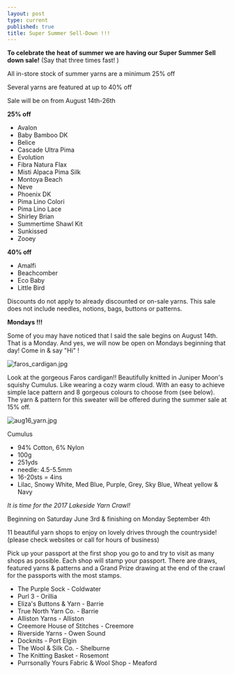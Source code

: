 ```yaml
---
layout: post
type: current
published: true
title: Super Summer Sell-Down !!!
---
```

 
**To celebrate the heat of summer we are having our Super Summer Sell down sale!**
(Say that three times fast! )

All in-store stock of summer yarns are a minimum 25% off

Several yarns are featured at up to 40% off 

Sale will be on from August 14th-26th

**25% off**
- Avalon
- Baby Bamboo DK
- Belice
- Cascade Ultra Pima
- Evolution
- Fibra Natura Flax
- Misti Alpaca Pima Silk
- Montoya Beach
- Neve
- Phoenix DK
- Pima Lino Colori
- Pima Lino Lace
- Shirley Brian
- Summertime Shawl Kit
- Sunkissed
- Zooey
 
**40% off**
- Amalfi
- Beachcomber
- Eco Baby
- Little Bird

Discounts do not apply to already discounted or on-sale yarns.  This sale does not include needles, notions, bags, buttons or patterns.

**Mondays !!!**

Some of you may have noticed that I said the sale begins on August 14th. That is a Monday. And yes, we will now be open on Mondays beginning that day!  Come in & say "Hi" ! 

![faros_cardigan.jpg]({{site.baseurl}}/news/img/faros_cardigan.jpg)


Look at the gorgeous Faros cardigan!!  Beautifully knitted in Juniper Moon's squishy Cumulus. Like wearing a cozy warm cloud. With an easy to achieve simple lace pattern and 8 gorgeous colours to choose from (see below).  The yarn & pattern for this sweater will be offered during the summer sale at 15% off.

![aug16_yarn.jpg]({{site.baseurl}}/news/img/aug16_yarn.jpg)

Cumulus
 
- 94% Cotton, 6% Nylon
- 100g 
- 251yds
- needle: 4.5-5.5mm
- 16-20sts = 4ins
- Lilac, Snowy White, Med Blue, Purple, Grey, Sky Blue, Wheat yellow & Navy

*It is time for the 2017 Lakeside Yarn Crawl!*

Beginning on Saturday June 3rd & finishing on Monday September 4th

11 beautiful yarn shops to enjoy on lovely drives through the countryside! (please check websites or call for hours of business) 

Pick up your passport at the first shop you go to and try to visit as many shops as possible. Each shop will stamp your passport. There are draws, featured yarns & patterns and a Grand Prize drawing at the end of the crawl for the passports with the most stamps.

- The Purple Sock - Coldwater
- Purl 3 - Orillia
- Eliza's Buttons & Yarn - Barrie
- True North Yarn Co. - Barrie
- Alliston Yarns - Alliston
- Creemore House of Stitches - Creemore
- Riverside Yarns - Owen Sound
- Docknits - Port Elgin
- The Wool & Silk Co. - Shelburne
- The Knitting Basket - Rosemont
- Purrsonally Yours Fabric & Wool Shop - Meaford
